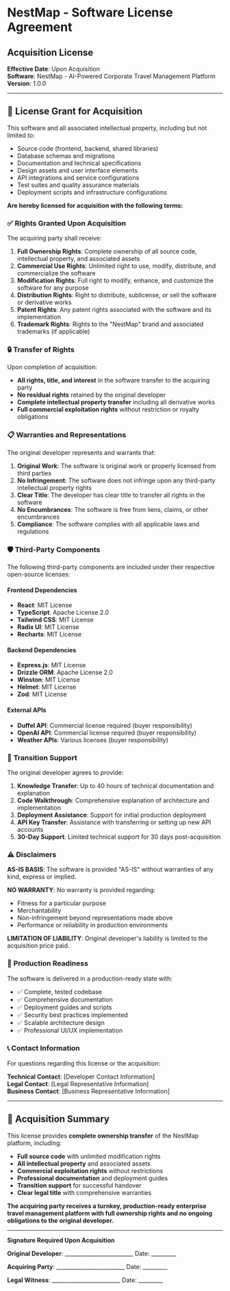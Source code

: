 # NestMap - Software License Agreement

## Acquisition License

**Effective Date**: Upon Acquisition  
**Software**: NestMap - AI-Powered Corporate Travel Management Platform  
**Version**: 1.0.0  

---

## 📄 **License Grant for Acquisition**

This software and all associated intellectual property, including but not limited to:

- Source code (frontend, backend, shared libraries)
- Database schemas and migrations
- Documentation and technical specifications
- Design assets and user interface elements
- API integrations and service configurations
- Test suites and quality assurance materials
- Deployment scripts and infrastructure configurations

**Are hereby licensed for acquisition with the following terms:**

### ✅ **Rights Granted Upon Acquisition**

The acquiring party shall receive:

1. **Full Ownership Rights**: Complete ownership of all source code, intellectual property, and associated assets
2. **Commercial Use Rights**: Unlimited right to use, modify, distribute, and commercialize the software
3. **Modification Rights**: Full right to modify, enhance, and customize the software for any purpose
4. **Distribution Rights**: Right to distribute, sublicense, or sell the software or derivative works
5. **Patent Rights**: Any patent rights associated with the software and its implementation
6. **Trademark Rights**: Rights to the "NestMap" brand and associated trademarks (if applicable)

### 🔒 **Transfer of Rights**

Upon completion of acquisition:

- **All rights, title, and interest** in the software transfer to the acquiring party
- **No residual rights** retained by the original developer
- **Complete intellectual property transfer** including all derivative works
- **Full commercial exploitation rights** without restriction or royalty obligations

### 📋 **Warranties and Representations**

The original developer represents and warrants that:

1. **Original Work**: The software is original work or properly licensed from third parties
2. **No Infringement**: The software does not infringe upon any third-party intellectual property rights
3. **Clear Title**: The developer has clear title to transfer all rights in the software
4. **No Encumbrances**: The software is free from liens, claims, or other encumbrances
5. **Compliance**: The software complies with all applicable laws and regulations

### 🛡️ **Third-Party Components**

The following third-party components are included under their respective open-source licenses:

#### **Frontend Dependencies**
- **React**: MIT License
- **TypeScript**: Apache License 2.0
- **Tailwind CSS**: MIT License
- **Radix UI**: MIT License
- **Recharts**: MIT License

#### **Backend Dependencies**
- **Express.js**: MIT License
- **Drizzle ORM**: Apache License 2.0
- **Winston**: MIT License
- **Helmet**: MIT License
- **Zod**: MIT License

#### **External APIs**
- **Duffel API**: Commercial license required (buyer responsibility)
- **OpenAI API**: Commercial license required (buyer responsibility)
- **Weather APIs**: Various licenses (buyer responsibility)

### 🔄 **Transition Support**

The original developer agrees to provide:

1. **Knowledge Transfer**: Up to 40 hours of technical documentation and explanation
2. **Code Walkthrough**: Comprehensive explanation of architecture and implementation
3. **Deployment Assistance**: Support for initial production deployment
4. **API Key Transfer**: Assistance with transferring or setting up new API accounts
5. **30-Day Support**: Limited technical support for 30 days post-acquisition

### ⚠️ **Disclaimers**

**AS-IS BASIS**: The software is provided "AS-IS" without warranties of any kind, express or implied.

**NO WARRANTY**: No warranty is provided regarding:
- Fitness for a particular purpose
- Merchantability
- Non-infringement beyond representations made above
- Performance or reliability in production environments

**LIMITATION OF LIABILITY**: Original developer's liability is limited to the acquisition price paid.

### 🚀 **Production Readiness**

The software is delivered in a production-ready state with:

- ✅ Complete, tested codebase
- ✅ Comprehensive documentation
- ✅ Deployment guides and scripts
- ✅ Security best practices implemented
- ✅ Scalable architecture design
- ✅ Professional UI/UX implementation

### 📞 **Contact Information**

For questions regarding this license or the acquisition:

**Technical Contact**: [Developer Contact Information]  
**Legal Contact**: [Legal Representative Information]  
**Business Contact**: [Business Representative Information]  

---

## 🎯 **Acquisition Summary**

This license provides **complete ownership transfer** of the NestMap platform, including:

- **Full source code** with unlimited modification rights
- **All intellectual property** and associated assets
- **Commercial exploitation rights** without restrictions
- **Professional documentation** and deployment guides
- **Transition support** for successful handover
- **Clear legal title** with comprehensive warranties

**The acquiring party receives a turnkey, production-ready enterprise travel management platform with full ownership rights and no ongoing obligations to the original developer.**

---

**Signature Required Upon Acquisition**

**Original Developer**: _________________________ Date: _________

**Acquiring Party**: _________________________ Date: _________

**Legal Witness**: _________________________ Date: _________
